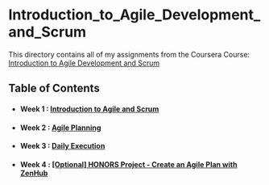 # Introduction_to_Agile_Development_and_Scrum
This directory contains all of my assignments from the Coursera Course: [Introduction to Agile Development and Scrum](https://www.coursera.org/learn/agile-development-and-scrum/home/info)
## Table of Contents 
* #### Week 1 : [Introduction to Agile and Scrum](https://www.coursera.org/learn/agile-development-and-scrum/home/week/1)
* #### Week 2 : [Agile Planning](https://www.coursera.org/learn/agile-development-and-scrum/home/week/2)
* #### Week 3 : [ Daily Execution](https://www.coursera.org/learn/agile-development-and-scrum/home/week/3)
* #### Week 4 : [[Optional] HONORS Project - Create an Agile Plan with ZenHub](https://www.coursera.org/learn/agile-development-and-scrum/home/week/4)
